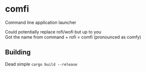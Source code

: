 # comfi
Command line application launcher

Could potentially replace rofi/wofi but up to you  
Got the name from command + rofi = comfi (pronounced as comfy) 

## Building
Dead simple 
`cargo build --release`
